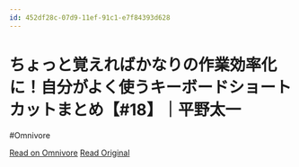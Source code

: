 ```yaml
---
id: 452df28c-07d9-11ef-91c1-e7f84393d628
---
```


# ちょっと覚えればかなりの作業効率化に！自分がよく使うキーボードショートカットまとめ【#18】｜平野太一
#Omnivore

[Read on Omnivore](https://omnivore.app/me/18-18f3505c63e)
[Read Original](https://note.com/yriica/n/nd5d94cc5bb6c)

